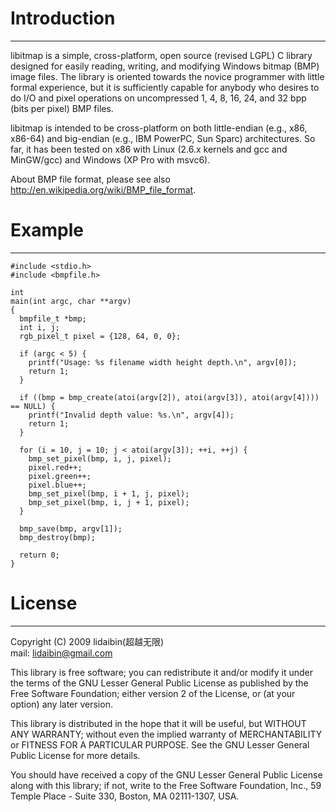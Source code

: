 Introduction
===
---
libitmap is a simple, cross-platform, open source (revised LGPL) C library designed for easily reading, writing, and modifying Windows bitmap (BMP) image files. The library is oriented towards the novice programmer with little formal experience, but it is sufficiently capable for anybody who desires to do I/O and pixel operations on uncompressed 1, 4, 8, 16, 24, and 32 bpp (bits per pixel) BMP files.

libitmap is intended to be cross-platform on both little-endian (e.g., x86, x86-64) and big-endian (e.g., IBM PowerPC, Sun Sparc) architectures. So far, it has been tested on x86 with Linux (2.6.x kernels and gcc and MinGW/gcc) and Windows (XP Pro with msvc6).

About BMP file format, please see also http://en.wikipedia.org/wiki/BMP_file_format.

Example
===
---
```
#include <stdio.h>
#include <bmpfile.h>

int
main(int argc, char **argv)
{
  bmpfile_t *bmp;
  int i, j;
  rgb_pixel_t pixel = {128, 64, 0, 0};

  if (argc < 5) {
    printf("Usage: %s filename width height depth.\n", argv[0]);
    return 1;
  }

  if ((bmp = bmp_create(atoi(argv[2]), atoi(argv[3]), atoi(argv[4]))) == NULL) {
    printf("Invalid depth value: %s.\n", argv[4]);
    return 1;
  }

  for (i = 10, j = 10; j < atoi(argv[3]); ++i, ++j) {
    bmp_set_pixel(bmp, i, j, pixel);
    pixel.red++;
    pixel.green++;
    pixel.blue++;
    bmp_set_pixel(bmp, i + 1, j, pixel);
    bmp_set_pixel(bmp, i, j + 1, pixel);
  }

  bmp_save(bmp, argv[1]);
  bmp_destroy(bmp);

  return 0;
}
```

License
===
---
Copyright (C) 2009 lidaibin(超越无限)  
mail: lidaibin@gmail.com

This library is free software; you can redistribute it and/or
modify it under the terms of the GNU Lesser General Public
License as published by the Free Software Foundation; either
version 2 of the License, or (at your option) any later version.

This library is distributed in the hope that it will be useful,
but WITHOUT ANY WARRANTY; without even the implied warranty of
MERCHANTABILITY or FITNESS FOR A PARTICULAR PURPOSE.  See the GNU
Lesser General Public License for more details.

You should have received a copy of the GNU Lesser General Public
License along with this library; if not, write to the
Free Software Foundation, Inc., 59 Temple Place - Suite 330,
Boston, MA 02111-1307, USA.

